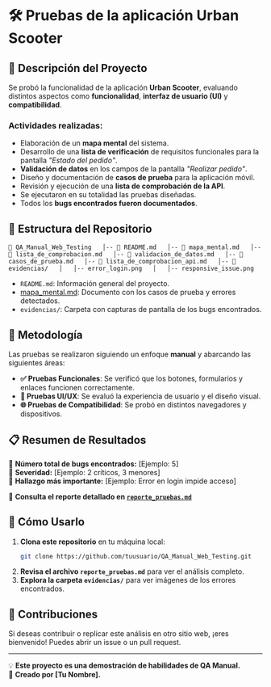 # 🛠 Pruebas de la aplicación Urban Scooter

## 📌 Descripción del Proyecto
Se probó la funcionalidad de la aplicación **Urban Scooter**, evaluando distintos aspectos como **funcionalidad**, **interfaz de usuario (UI)** y **compatibilidad**.

### Actividades realizadas:

- Elaboración de un **mapa mental** del sistema.
- Desarrollo de una **lista de verificación** de requisitos funcionales para la pantalla *"Estado del pedido"*.
- **Validación de datos** en los campos de la pantalla *"Realizar pedido"*.
- Diseño y documentación de **casos de prueba** para la aplicación móvil.
- Revisión y ejecución de una **lista de comprobación de la API**.
- Se ejecutaron en su totalidad las pruebas diseñadas.
- Todos los **bugs encontrados fueron documentados**.

## 📂 Estructura del Repositorio
``
📁 QA_Manual_Web_Testing  
│-- 📄 README.md  
│-- 📄 mapa_mental.md  
│-- 📄 lista_de_comprobacion.md  
│-- 📄 validacion_de_datos.md  
│-- 📄 casos_de_prueba.md  
│-- 📄 lista_de_comprobacion_api.md  
│-- 📁 evidencias/  
│   │-- error_login.png  
│   │-- responsive_issue.png  
``

- `README.md`: Información general del proyecto.
- [mapa_mental.md](https://github.com/paulinaburruel/Plantilla-proyecto/blob/main/mapa_mental.md): Documento con los casos de prueba y errores detectados.
- `evidencias/`: Carpeta con capturas de pantalla de los bugs encontrados.

## 🔎 Metodología
Las pruebas se realizaron siguiendo un enfoque **manual** y abarcando las siguientes áreas:
- **✅ Pruebas Funcionales**: Se verificó que los botones, formularios y enlaces funcionen correctamente.
- **🎨 Pruebas UI/UX**: Se evaluó la experiencia de usuario y el diseño visual.
- **🌐 Pruebas de Compatibilidad**: Se probó en distintos navegadores y dispositivos.

## 📋 Resumen de Resultados
🔹 **Número total de bugs encontrados:** [Ejemplo: 5]  
🔹 **Severidad:** [Ejemplo: 2 críticos, 3 menores]  
🔹 **Hallazgo más importante:** [Ejemplo: Error en login impide acceso]  

📄 **Consulta el reporte detallado en [`reporte_pruebas.md`](reporte_pruebas.md)**

## 🚀 Cómo Usarlo
1. **Clona este repositorio** en tu máquina local:
   ```bash
   git clone https://github.com/tuusuario/QA_Manual_Web_Testing.git
   ```
2. **Revisa el archivo `reporte_pruebas.md`** para ver el análisis completo.
3. **Explora la carpeta `evidencias/`** para ver imágenes de los errores encontrados.

## 📌 Contribuciones
Si deseas contribuir o replicar este análisis en otro sitio web, ¡eres bienvenido! Puedes abrir un issue o un pull request.

---

💡 **Este proyecto es una demostración de habilidades de QA Manual.**  
🚀 **Creado por [Tu Nombre].**
